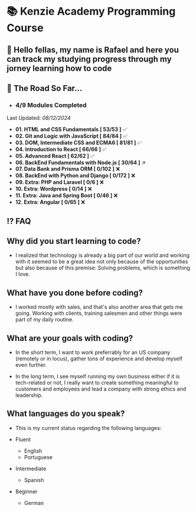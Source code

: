 # 📚 Kenzie Academy Programming Course

## 👋 Hello fellas, my name is Rafael and here you can track my studying progress through my jorney learning how to code

## 🚀 The Road So Far...

- ### 4/9 Modules Completed
Last Updated: _08/12/2024_
- __01. HTML and CSS Fundamentals [ 53/53 ]__ ✅
- __02. Git and Logic with JavaScript [ 84/84 ]__ ✅ 
- __03. DOM, Intermediate CSS and ECMA6 [ 81/81 ]__ ✅
- __04. Introduction to React [ 66/66 ]__ ✅
- __05. Advanced React [ 62/62 ]__ ✅
- __06. BackEnd Fundamentals with Node.js [ 30/64 ]__ ↗️
- __07. Data Bank and Prisma ORM [ 0/102 ]__ ❌
- __08. BackEnd with Python and Django [ 0/172 ]__ ❌
- __09. Extra: PHP and Laravel [ 0/6 ]__ ❌
- __10. Extra: Wordpress [ 0/14 ]__ ❌
- __11. Extra: Java and Spring Boot [ 0/46 ]__ ❌
- __12. Extra: Angular [ 0/65 ]__ ❌

## ⁉️ FAQ

## Why did you start learning to code?
- I realized that technology is already a big part of our world and working with it seemed to be a great idea not only because of the opportunities but also because of this premise: Solving problems, which is something I love.

## What have you done before coding?
- I worked mostly with sales, and that's also another area that gets me going. Working with clients, training salesmen and other things were part of my daily routine.

## What are your goals with coding?
- In the short term, I want to work preferrably for an US company (remotely or in locus), gather tons of experience and develop myself even further.

- In the long term, I see myself running my own business either if it is tech-related or not, I really want to create something meaningful to customers and employees and lead a company with strong ethics and leadership.

## What languages do you speak?
- This is my current status regarding the following languages:

- Fluent
    - English
    - Portuguese

- Intermediate
    - Spanish

- Beginner
    - German